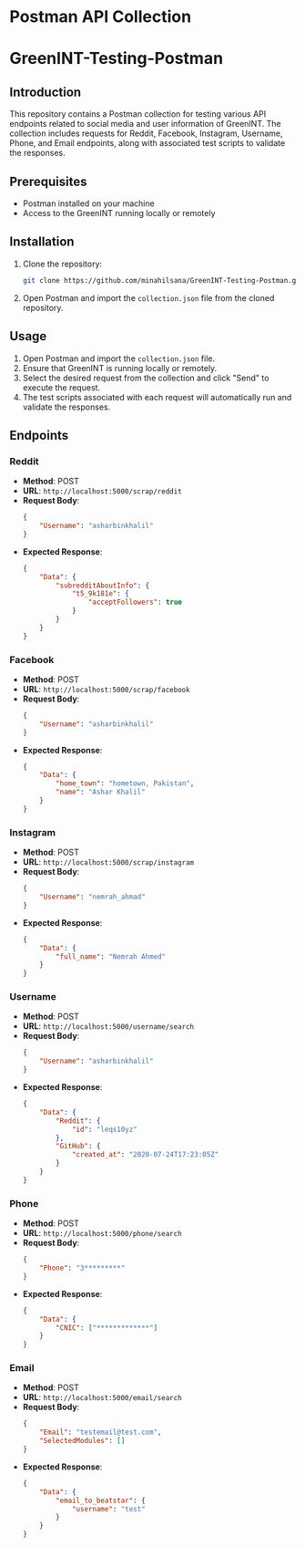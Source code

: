 # Postman API Collection

# GreenINT-Testing-Postman

## Introduction
This repository contains a Postman collection for testing various API endpoints related to social media and user information of GreenINT. The collection includes requests for Reddit, Facebook, Instagram, Username, Phone, and Email endpoints, along with associated test scripts to validate the responses.

## Prerequisites
- Postman installed on your machine
- Access to the GreenINT running locally or remotely

## Installation
1. Clone the repository:
   ```bash
   git clone https://github.com/minahilsana/GreenINT-Testing-Postman.git
   ```
2. Open Postman and import the `collection.json` file from the cloned repository.

## Usage
1. Open Postman and import the `collection.json` file.
2. Ensure that GreenINT is running locally or remotely.
3. Select the desired request from the collection and click "Send" to execute the request.
4. The test scripts associated with each request will automatically run and validate the responses.

## Endpoints

### Reddit
- **Method**: POST
- **URL**: `http://localhost:5000/scrap/reddit`
- **Request Body**:
  ```json
  {
      "Username": "asharbinkhalil"
  }
  ```
- **Expected Response**:
  ```json
  {
      "Data": {
          "subredditAboutInfo": {
              "t5_9k181e": {
                  "acceptFollowers": true
              }
          }
      }
  }
  ```

### Facebook
- **Method**: POST
- **URL**: `http://localhost:5000/scrap/facebook`
- **Request Body**:
  ```json
  {
      "Username": "asharbinkhalil"
  }
  ```
- **Expected Response**:
  ```json
  {
      "Data": {
          "home_town": "hometown, Pakistan",
          "name": "Ashar Khalil"
      }
  }
  ```

### Instagram
- **Method**: POST
- **URL**: `http://localhost:5000/scrap/instagram`
- **Request Body**:
  ```json
  {
      "Username": "nemrah_ahmad"
  }
  ```
- **Expected Response**:
  ```json
  {
      "Data": {
          "full_name": "Nemrah Ahmed"
      }
  }
  ```

### Username
- **Method**: POST
- **URL**: `http://localhost:5000/username/search`
- **Request Body**:
  ```json
  {
      "Username": "asharbinkhalil"
  }
  ```
- **Expected Response**:
  ```json
  {
      "Data": {
          "Reddit": {
              "id": "leqs10yz"
          },
          "GitHub": {
              "created_at": "2020-07-24T17:23:05Z"
          }
      }
  }
  ```

### Phone
- **Method**: POST
- **URL**: `http://localhost:5000/phone/search`
- **Request Body**:
  ```json
  {
      "Phone": "3*********"
  }
  ```
- **Expected Response**:
  ```json
  {
      "Data": {
          "CNIC": ["*************"]
      }
  }
  ```

### Email
- **Method**: POST
- **URL**: `http://localhost:5000/email/search`
- **Request Body**:
  ```json
  {
      "Email": "testemail@test.com",
      "SelectedModules": []
  }
  ```
- **Expected Response**:
  ```json
  {
      "Data": {
          "email_to_beatstar": {
              "username": "test"
          }
      }
  }
  ```
